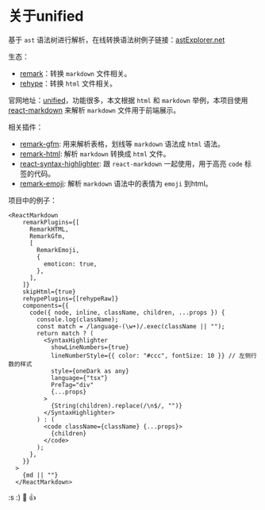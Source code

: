 # 关于unified

基于 `ast` 语法树进行解析，在线转换语法树例子链接：[astExplorer.net][astExplorer-url]

生态：

- [remark][remark-url]：转换 `markdown` 文件相关。
- [rehype][rehype-url]：转换 `html` 文件相关。

官网地址：[unified](https://unifiedjs.com/)，功能很多，本文根据 `html` 和 `markdown` 举例，本项目使用 [react-markdown][react-markdown-url] 来解析 `markdown` 文件用于前端展示。

相关插件：

- [remark-gfm][remark-gfm-url]: 用来解析表格，划线等 `markdown` 语法成 `html` 语法。
- [remark-html][remark-html-url]: 解析 `markdown` 转换成 `html` 文件。
- [react-syntax-highlighter][remark-syntax-highlighter-url]: 跟 `react-markdown` 一起使用，用于高亮 `code` 标签的代码。
- [remark-emoji][remark-emoji-url]: 解析 `markdown` 语法中的表情为 `emoji` 到html。

项目中的例子：

```tsx
<ReactMarkdown
    remarkPlugins={[
      RemarkHTML,
      RemarkGfm,
      [
        RemarkEmoji,
        {
          emoticon: true,
        },
      ],
    ]}
    skipHtml={true}
    rehypePlugins={[rehypeRaw]}
    components={{
      code({ node, inline, className, children, ...props }) {
        console.log(className);
        const match = /language-(\w+)/.exec(className || "");
        return match ? (
          <SyntaxHighlighter
            showLineNumbers={true}
            lineNumberStyle={{ color: "#ccc", fontSize: 10 }} // 左侧行数的样式
            style={oneDark as any}
            language={"tsx"}
            PreTag="div"
            {...props}
          >
            {String(children).replace(/\n$/, "")}
          </SyntaxHighlighter>
        ) : (
          <code className={className} {...props}>
            {children}
          </code>
        );
      },
    }}
  >
    {md || ""}
  </ReactMarkdown>
```

:s
:)
:dog:
:+1:

[astExplorer-url]: https://astexplorer.net/
[remark-url]: https://github.com/remarkjs/remark/blob/HEAD/doc/plugins.md
[rehype-url]: https://github.com/rehypejs/rehype/blob/HEAD/doc/plugins.md
[react-markdown-url]: https://www.npmjs.com/package/react-markdown
[remark-gfm-url]: https://www.npmjs.com/package/remark-gfm
[remark-html-url]: https://github.com/remarkjs/remark-html
[remark-emoji-url]: https://github.com/rhysd/remark-emoji
[remark-syntax-highlighter-url]: https://github.com/react-syntax-highlighter/react-syntax-highlighter